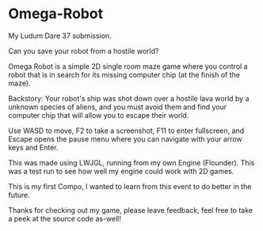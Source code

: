 # Omega-Robot
My Ludum Dare 37 submission.

Can you save your robot from a hostile world?

Omega Robot is a simple 2D single room maze game where you control a robot that is in search for its missing computer chip (at the finish of the maze). 

Backstory:
Your robot's ship was shot down over a hostile lava world by a unknown species of aliens, and you must avoid them and find your computer chip that will allow you to escape their world.

Use WASD to move, F2 to take a screenshot, F11 to enter fullscreen, and Escape opens the pause menu where you can navigate with your arrow keys and Enter.

This was made using LWJGL, running from my own Engine (Flounder). This was a test run to see how well my engine could work with 2D games.

This is my first Compo, I wanted to learn from this event to do better in the future.

Thanks for checking out my game, please leave feedback; feel free to take a peek at the source code as-well!